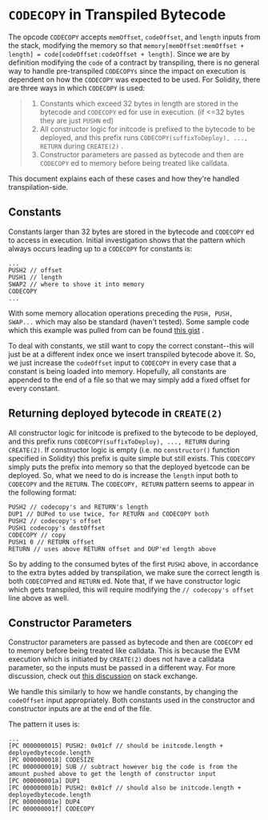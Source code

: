 # `CODECOPY` in Transpiled Bytecode

The opcode `CODECOPY` accepts `memOffset`, `codeOffset`, and `length`
inputs from the stack, modifying the memory so that
`memory[memOffset:memOffset + length] = code[codeOffset:codeOffset +
length]`. Since we are by definition modifying the `code` of a contract
by transpiling, there is no general way to handle pre-transpiled
`CODECOPYs` since the impact on execution is dependent on how the
`CODECOPY` was expected to be used. For Solidity, there are three ways
in which `CODECOPY` is used:

> 1.  Constants which exceed 32 bytes in length are stored in the
>     bytecode and `CODECOPY` ed for use in execution. (if \<=32 bytes
>     they are just `PUSHN` ed)
> 2.  All constructor logic for initcode is prefixed to the bytecode to
>     be deployed, and this prefix runs `CODECOPY(suffixToDeploy), ...,
>     RETURN` during `CREATE(2)` .
> 3.  Constructor parameters are passed as bytecode and then are
>     `CODECOPY` ed to memory before being treated like calldata.

This document explains each of these cases and how they're handled
transpilation-side.

## Constants

Constants larger than 32 bytes are stored in the bytecode and `CODECOPY`
ed to access in execution. Initial investigation shows that the pattern
which always occurs leading up to a `CODECOPY` for constants is:

``` sourceCode none
...
PUSH2 // offset
PUSH1 // length
SWAP2 // where to shove it into memory
CODECOPY
...
```

With some memory allocation operations preceding the `PUSH, PUSH,
SWAP...` which may also be standard (haven't tested). Some sample code
which this example was pulled from can be found [this
gist](https://gist.github.com/ben-chain/677457843793d7c6c7feced4e3b9311a)
.

To deal with constants, we still want to copy the correct constant--this
will just be at a different index once we insert transpiled bytecode
above it. So, we just increase the `codeOffset` input to `CODECOPY` in
every case that a constant is being loaded into memory. Hopefully, all
constants are appended to the end of a file so that we may simply add a
fixed offset for every constant.

## Returning deployed bytecode in `CREATE(2)`

All constructor logic for initcode is prefixed to the bytecode to be
deployed, and this prefix runs `CODECOPY(suffixToDeploy), ..., RETURN`
during `CREATE(2)`. If constructor logic is empty (i.e. no
`constructor()` function specified in Solidity) this prefix is quite
simple but still exists. This `CODECOPY` simply puts the prefix into
memory so that the deployed byetcode can be deployed. So, what we need
to do is increase the `length` input both to `CODECOPY` and the
`RETURN`. The `CODECOPY, RETURN` pattern seems to appear in the
following format:

``` sourceCode none
PUSH2 // codecopy's and RETURN's length
DUP1 // DUPed to use twice, for RETURN and CODECOPY both
PUSH2 // codecopy's offset
PUSH1 codecopy's destOffset
CODECOPY // copy
PUSH1 0 // RETURN offset
RETURN // uses above RETURN offset and DUP'ed length above
```

So by adding to the consumed bytes of the first `PUSH2` above, in
accordance to the extra bytes added by transpilation, we make sure the
correct length is both `CODECOPY`ed and `RETURN` ed. Note that, if we
have constructor logic which gets transpiled, this will require
modifying the `// codecopy's offset` line above as well.

## Constructor Parameters

Constructor parameters are passed as bytecode and then are `CODECOPY` ed
to memory before being treated like calldata. This is because the EVM
execution which is initiated by `CREATE(2)` does not have a calldata
parameter, so the inputs must be passed in a different way. For more
discussion, check out [this
discussion](https://ethereum.stackexchange.com/questions/58866/how-does-a-contracts-constructor-work-and-load-input-values)
on stack exchange.

We handle this similarly to how we handle constants, by changing the
`codeOffset` input appropriately. Both constants used in the constructor
and constructor inputs are at the end of the file.

The pattern it uses is:

``` sourceCode none
...
[PC 0000000015] PUSH2: 0x01cf // should be initcode.length + deployedbytecode.length
[PC 0000000018] CODESIZE
[PC 0000000019] SUB // subtract however big the code is from the amount pushed above to get the length of constructor input
[PC 000000001a] DUP1
[PC 000000001b] PUSH2: 0x01cf // should also be initcode.length + deployedbytecode.length
[PC 000000001e] DUP4
[PC 000000001f] CODECOPY
```
